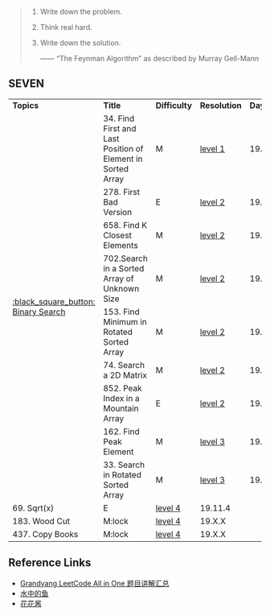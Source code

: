 > 1. Write down the problem.
> 2. Think real hard.
> 3. Write down the solution.
> 
>       —— “The Feynman Algorithm” as described by Murray Gell-Mann



SEVEN
------


<table>
<tr>
    <td><b>Topics</b></td>
    <td><b>Title</b></td>
    <td><b>Difficulty</b></td>
    <td><b>Resolution</b></td>
    <td><b>Day</b></td>
</tr>

<tr>
    <td rowspan="9"> <a href="https://github.com/Vida42/Leetcode/blob/master/Note/19s_Binary_Search.md"> :black_square_button: Binary Search </a> </td>
    <td>34. Find First and Last Position of Element in Sorted Array</td>
    <td>M</td>
    <td><a href="https://github.com/Vida42/Leetcode/blob/master/Warehouse/034._Find_First_and_Last_Position_of_Element_in_Sorted_Array.md">level 1</a></td>
    <td>19.10.30</td>
</tr>
<tr>
    <td>278. First Bad Version</td>
    <td>E</td>
    <td><a href="https://github.com/Vida42/Leetcode/blob/master/Warehouse/278._First_Bad_Version.md">level 2</a></td>
    <td>19.2.4</td>
</tr>
<tr>
    <td>658. Find K Closest Elements</td>
    <td>M</td>
    <td><a href="https://github.com/Vida42/Leetcode/blob/master/Warehouse/658._Find_K_Closest_Elements.md">level 2</a></td>
    <td>19.10.30</td>
</tr>
<tr>
    <td>702.Search in a Sorted Array of Unknown Size</td>
    <td>M</td>
    <td><a href="https://github.com/Vida42/Leetcode/blob/master/Warehouse/702.Search_in_a_Sorted_Array_of_Unknown_Size.md">level 2</a></td>
    <td>19.10.31</td>
</tr>
<tr>
    <td>153. Find Minimum in Rotated Sorted Array</td>
    <td>M</td>
    <td><a href="https://github.com/Vida42/Leetcode/blob/master/Warehouse/153._Find_Minimum_in_Rotated_Sorted_Array.md">level 2</a></td>
    <td>19.10.31</td>
</tr>
<tr>
    <td>74. Search a 2D Matrix</td>
    <td>M</td>
    <td><a href="https://github.com/Vida42/Leetcode/blob/master/Warehouse/074._Search_a_2D_Matrix.md">level 2</a></td>
    <td>19.10.31</td>
</tr>
<tr>
    <td>852. Peak Index in a Mountain Array</td>
    <td>E</td>
    <td><a href="https://github.com/Vida42/Leetcode/blob/master/Warehouse/852._Peak_Index_in_a_Mountain_Array.md">level 2</a></td>
    <td>19.11.1</td>
</tr>
<tr>
    <td>162. Find Peak Element</td>
    <td>M</td>
    <td><a href="https://github.com/Vida42/Leetcode/blob/master/Warehouse/162._Find_Peak_Element.md">level 3</a></td>
    <td>19.11.1</td>
</tr>
<tr>
    <td>33. Search in Rotated Sorted Array</td>
    <td>M</td>
    <td><a href="https://github.com/Vida42/Leetcode/blob/master/Warehouse/033._Search_in_Rotated_Sorted_Array.md">level 3</a></td>
    <td>19.11.4</td>
</tr>
<tr>
    <td>69. Sqrt(x)</td>
    <td>E</td>
    <td><a href="https://github.com/Vida42/Leetcode/blob/master/Warehouse/069._Sqrt(x).md">level 4</a></td>
    <td>19.11.4</td>
</tr>
<tr>
    <td>183. Wood Cut</td>
    <td>M:lock</td>
    <td><a href="https://github.com/Vida42/Leetcode/blob/master/Warehouse/.md">level 4</a></td>
    <td>19.X.X</td>
</tr>
<tr>
    <td>437. Copy Books</td>
    <td>M:lock</td>
    <td><a href="https://github.com/Vida42/Leetcode/blob/master/Warehouse/.md">level 4</a></td>
    <td>19.X.X</td>
</tr>


</table>




Reference Links
------

* [Grandyang LeetCode All in One 题目讲解汇总](https://www.cnblogs.com/grandyang/p/4606334.html)
* [水中的鱼](https://fisherlei.blogspot.com/)
* [花花酱](https://www.youtube.com/channel/UC5xDNEcvb1vgw3lE21Ack2Q)
